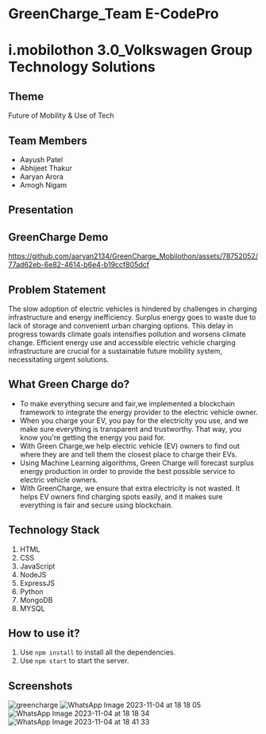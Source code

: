# GreenCharge_Team E-CodePro
# i.mobilothon 3.0_Volkswagen Group Technology Solutions

## Theme
Future of Mobility & Use of Tech

## Team Members
- Aayush Patel 
- Abhijeet Thakur
- Aaryan Arora
- Amogh Nigam 
  
## Presentation

## GreenCharge Demo 

https://github.com/aaryan2134/GreenCharge_Mobilothon/assets/78752052/77ad62eb-6e82-4614-b6e4-b19ccf805dcf


## Problem Statement
The slow adoption of electric vehicles is hindered by challenges in charging infrastructure and energy inefficiency. Surplus energy goes to waste due to lack of storage and convenient urban charging options. This delay in progress towards climate goals intensifies pollution and worsens climate change. Efficient energy use and accessible electric vehicle charging infrastructure are crucial for a sustainable future mobility system, necessitating urgent solutions.


## What Green Charge do?
- To make everything secure and fair,we implemented a  blockchain framework to integrate the energy provider to the electric vehicle owner.
- When you charge your EV, you pay for the electricity you use, and we make sure everything is transparent and trustworthy. That way, you know you're getting the energy you paid for.
- With Green Charge,we help electric vehicle (EV) owners to find out where they are and tell them the closest place to charge their EVs.
- Using Machine Learning algorithms, Green Charge will forecast surplus energy production in order to provide the best possible service to electric vehicle owners.
- With GreenCharge, we ensure that extra electricity is not wasted. It helps EV owners find charging spots easily, and it makes sure everything is fair and secure using blockchain.

## Technology Stack
1. HTML
1. CSS
1. JavaScript
1. NodeJS
1. ExpressJS
1. Python
1. MongoDB
1. MYSQL

## How to use it?
1. Use `npm install` to install all the dependencies.
2. Use `npm start` to start the server.
   
## Screenshots
![greencharge](https://github.com/aaryan2134/GreenCharge_Mobilothon/assets/78752052/6eebd1fd-dbd6-4445-94eb-fdd2ad96feb0)
![WhatsApp Image 2023-11-04 at 18 18 05](https://github.com/aaryan2134/GreenCharge_Mobilothon/assets/78752052/72bc1241-d2cd-4398-a1c3-72cdab74bccc)
![WhatsApp Image 2023-11-04 at 18 18 34](https://github.com/aaryan2134/GreenCharge_Mobilothon/assets/78752052/6c81d039-bdde-4b28-a89d-257bb9da8d02)
![WhatsApp Image 2023-11-04 at 18 41 33](https://github.com/aaryan2134/GreenCharge_Mobilothon/assets/78752052/2c490226-d82a-45df-ae39-a3fdb55c37bb)


